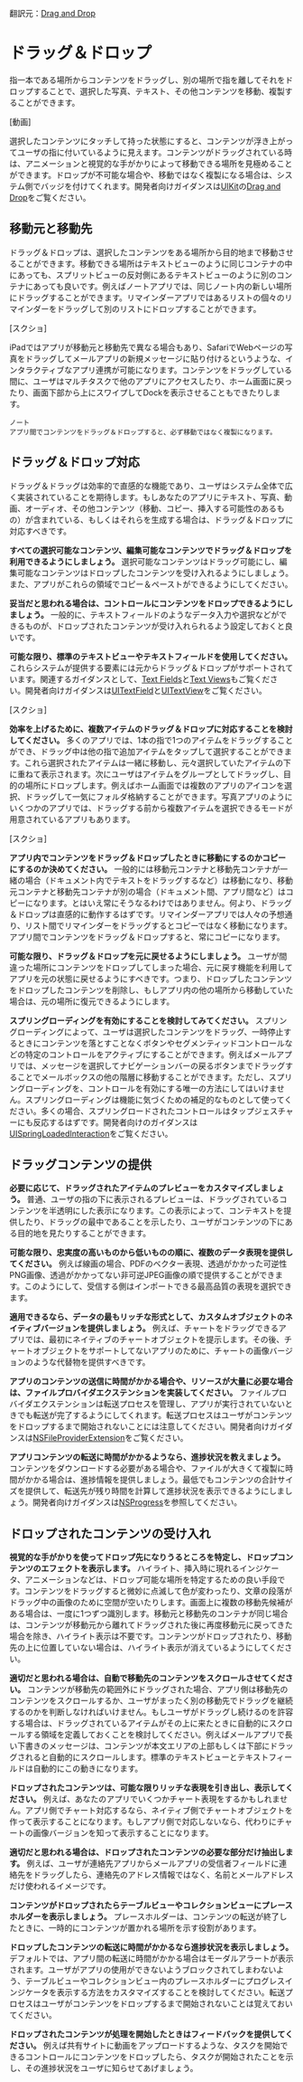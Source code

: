 翻訳元：[Drag and Drop](https://developer.apple.com/design/human-interface-guidelines/ios/user-interaction/drag-and-drop/)

# ドラッグ＆ドロップ

指一本である場所からコンテンツをドラッグし、別の場所で指を離してそれをドロップすることで、選択した写真、テキスト、その他コンテンツを移動、複製することができます。

[動画]

選択したコンテンツにタッチして持った状態にすると、コンテンツが浮き上がってユーザの指に付いているように見えます。コンテンツがドラッグされている時は、アニメーションと視覚的な手がかりによって移動できる場所を見極めることができます。ドロップが不可能な場合や、移動ではなく複製になる場合は、システム側でバッジを付けてくれます。開発者向けガイダンスは[UIKit](https://developer.apple.com/documentation/uikit)の[Drag and Drop](https://developer.apple.com/documentation/uikit/drag_and_drop)をご覧ください。

## 移動元と移動先

ドラッグ＆ドロップは、選択したコンテンツをある場所から目的地まで移動させることができます。移動できる場所はテキストビューのように同じコンテナの中にあっても、スプリットビューの反対側にあるテキストビューのように別のコンテナにあっても良いです。例えばノートアプリでは、同じノート内の新しい場所にドラッグすることができます。リマインダーアプリではあるリストの個々のリマインダーをドラッグして別のリストにドロップすることができます。

[スクショ]

iPadではアプリが移動元と移動先で異なる場合もあり、SafariでWebページの写真をドラッグしてメールアプリの新規メッセージに貼り付けるというような、インタラクティブなアプリ連携が可能になります。コンテンツをドラッグしている間に、ユーザはマルチタスクで他のアプリにアクセスしたり、ホーム画面に戻ったり、画面下部から上にスワイプしてDockを表示させることもできたりします。

```
ノート
アプリ間でコンテンツをドラッグ＆ドロップすると、必ず移動ではなく複製になります。
```

## ドラッグ＆ドロップ対応

ドラッグ＆ドラッグは効率的で直感的な機能であり、ユーザはシステム全体で広く実装されていることを期待します。もしあなたのアプリにテキスト、写真、動画、オーディオ、その他コンテンツ（移動、コピー、挿入する可能性のあるもの）が含まれている、もしくはそれらを生成する場合は、ドラッグ＆ドロップに対応すべきです。

**すべての選択可能なコンテンツ、編集可能なコンテンツでドラッグ＆ドロップを利用できるようにしましょう。** 選択可能なコンテンツはドラッグ可能にし、編集可能なコンテンツはドロップしたコンテンツを受け入れるようにしましょう。また、アプリがこれらの領域でコピー＆ペーストができるようにしてください。

**妥当だと思われる場合は、コントロールにコンテンツをドロップできるようにしましょう。** 一般的に、テキストフィールドのようなデータ入力や選択などができるものが、ドロップされたコンテンツが受け入れられるよう設定しておくと良いです。

**可能な限り、標準のテキストビューやテキストフィールドを使用してください。** これらシステムが提供する要素には元からドラッグ＆ドロップがサポートされています。関連するガイダンスとして、[Text Fields](https://developer.apple.com/design/human-interface-guidelines/ios/controls/text-fields/)と[Text Views](https://developer.apple.com/design/human-interface-guidelines/ios/views/text-views/)もご覧ください。開発者向けガイダンスは[UITextField](https://developer.apple.com/documentation/uikit/uitextfield)と[UITextView](https://developer.apple.com/documentation/uikit/uitextview)をご覧ください。

[スクショ]

**効率を上げるために、複数アイテムのドラッグ＆ドロップに対応することを検討してください。** 多くのアプリでは、1本の指で1つのアイテムをドラッグすることができ、ドラッグ中は他の指で追加アイテムをタップして選択することができます。これら選択されたアイテムは一緒に移動し、元々選択していたアイテムの下に重ねて表示されます。次にユーザはアイテムをグループとしてドラッグし、目的の場所にドロップします。例えばホーム画面では複数のアプリのアイコンを選択、ドラッグして一気にフォルダ格納することができます。写真アプリのようにいくつかのアプリでは、ドラッグする前から複数アイテムを選択できるモードが用意されているアプリもあります。

[スクショ]

**アプリ内でコンテンツをドラッグ＆ドロップしたときに移動にするのかコピーにするのか決めてください。** 一般的には移動元コンテナと移動先コンテナが一緒の場合（ドキュメント内でテキストをドラッグするなど）は移動になり、移動元コンテナと移動先コンテナが別の場合（ドキュメント間、アプリ間など）はコピーになります。とはいえ常にそうなるわけではありません。何より、ドラッグ＆ドロップは直感的に動作するはずです。リマインダーアプリでは人々の予想通り、リスト間でリマインダーをドラッグするとコピーではなく移動になります。アプリ間でコンテンツをドラッグ＆ドロップすると、常にコピーになります。

**可能な限り、ドラッグ＆ドロップを元に戻せるようにしましょう。** ユーザが間違った場所にコンテンツをドロップしてしまった場合、元に戻す機能を利用してアプリを元の状態に戻せるようにすべきです。つまり、ドロップしたコンテンツをドロップしたコンテンツを削除し、もしアプリ内の他の場所から移動していた場合は、元の場所に復元できるようにします。

**スプリングローディングを有効にすることを検討してみてください。** スプリングローディングによって、ユーザは選択したコンテンツをドラッグ、一時停止するときにコンテンツを落とすことなくボタンやセグメンティッドコントロールなどの特定のコントロールをアクティブにすることができます。例えばメールアプリでは、メッセージを選択してナビゲーションバーの戻るボタンまでドラッグすることでメールボックスの他の階層に移動することができます。ただし、スプリングローディングを、コントロールを有効にする唯一の方法にしてはいけません。スプリングローディングは機能に気づくための補足的なものとして使ってください。多くの場合、スプリングロードされたコントロールはタップジェスチャーにも反応するはずです。開発者向けのガイダンスは[UISpringLoadedInteraction](https://developer.apple.com/documentation/uikit/uispringloadedinteraction)をご覧ください。

## ドラッグコンテンツの提供

**必要に応じて、ドラッグされたアイテムのプレビューをカスタマイズしましょう。** 普通、ユーザの指の下に表示されるプレビューは、ドラッグされているコンテンツを半透明にした表示になります。この表示によって、コンテキストを提供したり、ドラッグの最中であることを示したり、ユーザがコンテンツの下にある目的地を見たりすることができます。

**可能な限り、忠実度の高いものから低いものの順に、複数のデータ表現を提供してください。** 例えば線画の場合、PDFのベクター表現、透過がかかった可逆性PNG画像、透過がかかってない非可逆JPEG画像の順で提供することができます。このようにして、受信する側はインポートできる最高品質の表現を選択できます。

**適用できるなら、データの最もリッチな形式として、カスタムオブジェクトのネイティブバージョンを提供しましょう。** 例えば、チャートをドラッグできるアプリでは、最初にネイティブのチャートオブジェクトを提示します。その後、チャートオブジェクトをサポートしてないアプリのために、チャートの画像バージョンのような代替物を提供すべきです。

**アプリのコンテンツの送信に時間がかかる場合や、リソースが大量に必要な場合は、ファイルプロバイダエクステンションを実装してください。** ファイルプロバイダエクステンションは転送プロセスを管理し、アプリが実行されていないときでも転送が完了するようにしてくれます。転送プロセスはユーザがコンテンツをドロップするまで開始されないことには注意してください。開発者向けガイダンスは[NSFileProviderExtension](https://developer.apple.com/documentation/fileprovider/nsfileproviderextension)をご覧ください。

**アプリコンテンツの転送に時間がかかるようなら、進捗状況を教えましょう。** コンテンツをダウンロードする必要がある場合や、ファイルが大きくて複製に時間がかかる場合は、進捗情報を提供しましょう。最低でもコンテンツの合計サイズを提供して、転送先が残り時間を計算して進捗状況を表示できるようにしましょう。開発者向けガイダンスは[NSProgress](https://developer.apple.com/documentation/foundation/progress)を参照してください。

## ドロップされたコンテンツの受け入れ

**視覚的な手がかりを使ってドロップ先になりうるところを特定し、ドロップコンテンツのエフェクトを表示します。** ハイライト、挿入時に現れるインジケータ、アニメーションなどは、ドロップ可能な場所を特定するための良い手段です。コンテンツをドラッグすると微妙に点滅して色が変わったり、文章の段落がドラッグ中の画像のために空間が空いたりします。画面上に複数の移動先候補がある場合は、一度に1つずつ識別します。移動元と移動先のコンテナが同じ場合は、コンテンツが移動元から離れてドラッグされた後に再度移動元に戻ってきた場合を除き、ハイライト表示は不要です。コンテンツがドロップされたり、移動先の上に位置していない場合は、ハイライト表示が消えているようにしてください。

**適切だと思われる場合は、自動で移動先のコンテンツをスクロールさせてください。** コンテンツが移動先の範囲外にドラッグされた場合、アプリ側は移動先のコンテンツをスクロールするか、ユーザがまったく別の移動先でドラッグを継続するのかを判断しなければいけません。もしユーザがドラッグし続けるのを許容する場合は、ドラッグされているアイテムがその上に来たときに自動的にスクロールする領域を定義しておくことを検討してください。例えばメールアプリで長い下書きのメッセージは、コンテンツが本文エリアの上部もしくは下部にドラッグされると自動的にスクロールします。標準のテキストビューとテキストフィールドは自動的にこの動きになります。

**ドロップされたコンテンツは、可能な限りリッチな表現を引き出し、表示してください。** 例えば、あなたのアプリでいくつかチャート表現をするかもしれません。アプリ側でチャート対応するなら、ネイティブ側でチャートオブジェクトを作って表示することになります。もしアプリ側で対応しないなら、代わりにチャートの画像バージョンを知って表示することになります。

**適切だと思われる場合は、ドロップされたコンテンツの必要な部分だけ抽出します。** 例えば、ユーザが連絡先アプリからメールアプリの受信者フィールドに連絡先をドラッグしたら、連絡先のアドレス情報ではなく、名前とメールアドレスだけ使われるイメージです。

**コンテンツがドロップされたらテーブルビューやコレクションビューにプレースホルダーを表示しましょう。** プレースホルダーは、コンテンツの転送が終了したときに、一時的にコンテンツが置かれる場所を示す役割があります。

**ドロップしたコンテンツの転送に時間がかかるなら進捗状況を表示しましょう。** デフォルトでは、アプリ間の転送に時間がかかる場合はモーダルアラートが表示されます。ユーザがアプリの使用ができないようブロックされてしまわないよう、テーブルビューやコレクションビュー内のプレースホルダーにプログレスインジケータを表示する方法をカスタマイズすることを検討してください。転送プロセスはユーザがコンテンツをドロップするまで開始されないことは覚えておいてください。

**ドロップされたコンテンツが処理を開始したときはフィードバックを提供してください。** 例えば共有サイトに動画をアップロードするような、タスクを開始できるコントロールにコンテンツをドロップしたら、タスクが開始されたことを示し、その進捗状況をユーザに知らせてあげましょう。
